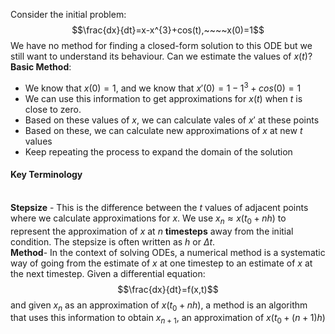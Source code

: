Consider the initial problem:
$$\frac{dx}{dt}=x-x^{3}+cos(t),~~~~x(0)=1$$
We have no method for finding a closed-form solution to this ODE but we still want to understand its behaviour. Can we estimate the values of $x(t)$?
**Basic Method**:
- We know that $x(0)=1$, and we know that $x'(0)=1-1^{3}+cos(0)=1$
- We can use this information to get approximations for $x(t)$ when $t$ is close to zero.
- Based on these values of $x$, we can calculate vales of $x'$ at these points
- Based on these, we can calculate new approximations of $x$ at new $t$ values
- Keep repeating the process to expand the domain of the solution
#### Key Terminology
\
**Stepsize** - This is the difference between the $t$ values of adjacent points where we calculate approximations for $x$. We use $x_{n}\approx x(t_{0}+nh)$ to represent the approximation of $x$ at $n$ **timesteps** away from the initial condition. The stepsize is often written as $h$ or $\Delta t$.
\
**Method**- In the context of solving ODEs, a numerical method is a systematic way of going from the estimate of $x$ at one timestep to an estimate of $x$ at the next timestep.
Given a differential equation:
$$\frac{dx}{dt}=f(x,t)$$
and given $x_{n}$ as an approximation of $x(t_{0}+nh)$, a method is an algorithm that uses this information to obtain $x_{n+1}$, an approximation of $x(t_{0}+(n+1)h)$


